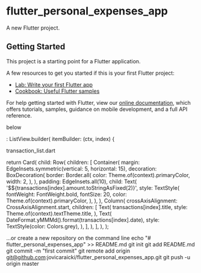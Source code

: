 # flutter_personal_expenses_app

A new Flutter project.

## Getting Started

This project is a starting point for a Flutter application.

A few resources to get you started if this is your first Flutter project:

- [Lab: Write your first Flutter app](https://flutter.dev/docs/get-started/codelab)
- [Cookbook: Useful Flutter samples](https://flutter.dev/docs/cookbook)

For help getting started with Flutter, view our
[online documentation](https://flutter.dev/docs), which offers tutorials,
samples, guidance on mobile development, and a full API reference.

below

: ListView.builder(
              itemBuilder: (ctx, index) {

transaction_list.dart

return Card(
                  child: Row(
                    children: <Widget>[
                      Container(
                        margin:
                            EdgeInsets.symmetric(vertical: 5, horizontal: 15),
                        decoration: BoxDecoration(
                          border: Border.all(
                            color: Theme.of(context).primaryColor,
                            width: 2,
                          ),
                        ),
                        padding: EdgeInsets.all(10),
                        child: Text(
                          '\$${transactions[index].amount.toStringAsFixed(2)}',
                          style: TextStyle(
                            fontWeight: FontWeight.bold,
                            fontSize: 20,
                            color: Theme.of(context).primaryColor,
                          ),
                        ),
                      ),
                      Column(
                        crossAxisAlignment: CrossAxisAlignment.start,
                        children: <Widget>[
                          Text(
                            transactions[index].title,
                            style: Theme.of(context).textTheme.title,
                          ),
                          Text(
                            DateFormat.yMMMd().format(transactions[index].date),
                            style: TextStyle(color: Colors.grey),
                          ),
                        ],
                      ),
                    ],
                  ),
                );


…or create a new repository on the command line
echo "# flutter_personal_expenses_app" >> README.md
git init
git add README.md
git commit -m "first commit"
git remote add origin git@github.com:jovicaraicki/flutter_personal_expenses_app.git
git push -u origin master
